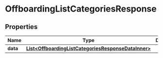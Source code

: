 

# OffboardingListCategoriesResponse


## Properties

| Name | Type | Description | Notes |
|------------ | ------------- | ------------- | -------------|
|**data** | [**List&lt;OffboardingListCategoriesResponseDataInner&gt;**](OffboardingListCategoriesResponseDataInner.md) |  |  [optional] |



